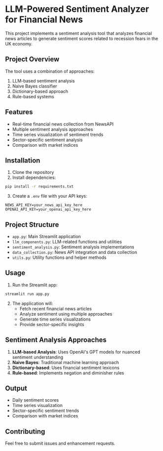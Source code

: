 # LLM-Powered Sentiment Analyzer for Financial News

This project implements a sentiment analysis tool that analyzes financial news articles to generate sentiment scores related to recession fears in the UK economy.

## Project Overview

The tool uses a combination of approaches:
1. LLM-based sentiment analysis
2. Naive Bayes classifier
3. Dictionary-based approach
4. Rule-based systems

## Features

- Real-time financial news collection from NewsAPI
- Multiple sentiment analysis approaches
- Time series visualization of sentiment trends
- Sector-specific sentiment analysis
- Comparison with market indices

## Installation

1. Clone the repository
2. Install dependencies:
```bash
pip install -r requirements.txt
```
3. Create a `.env` file with your API keys:
```
NEWS_API_KEY=your_news_api_key_here
OPENAI_API_KEY=your_openai_api_key_here
```

## Project Structure

- `app.py`: Main Streamlit application
- `llm_components.py`: LLM-related functions and utilities
- `sentiment_analysis.py`: Sentiment analysis implementations
- `data_collection.py`: News API integration and data collection
- `utils.py`: Utility functions and helper methods

## Usage

1. Run the Streamlit app:
```bash
streamlit run app.py
```

2. The application will:
   - Fetch recent financial news articles
   - Analyze sentiment using multiple approaches
   - Generate time series visualizations
   - Provide sector-specific insights

## Sentiment Analysis Approaches

1. **LLM-based Analysis**: Uses OpenAI's GPT models for nuanced sentiment understanding
2. **Naive Bayes**: Traditional machine learning approach
3. **Dictionary-based**: Uses financial sentiment lexicons
4. **Rule-based**: Implements negation and diminisher rules

## Output

- Daily sentiment scores
- Time series visualization
- Sector-specific sentiment trends
- Comparison with market indices

## Contributing

Feel free to submit issues and enhancement requests. 